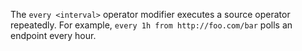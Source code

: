 The `every <interval>` operator modifier executes a source operator repeatedly.
For example, `every 1h from http://foo.com/bar` polls an endpoint every hour.
